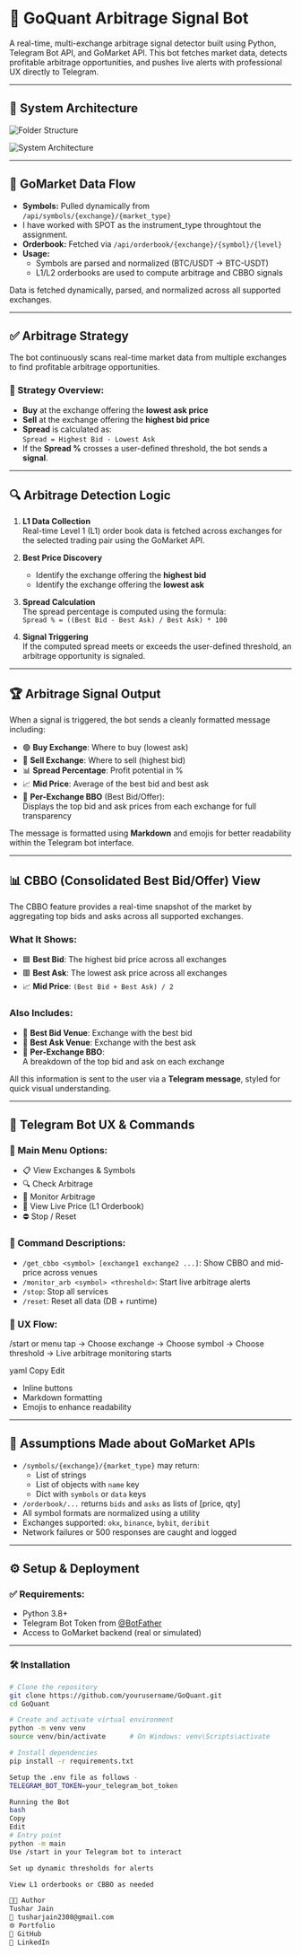 # 🤖 GoQuant Arbitrage Signal Bot

A real-time, multi-exchange arbitrage signal detector built using Python, Telegram Bot API, and GoMarket API. This bot fetches market data, detects profitable arbitrage opportunities, and pushes live alerts with professional UX directly to Telegram.

---

## 🧱 System Architecture

 
![Folder Structure](./assets/folder.png)

![System Architecture](./assets/architecture.png)

---

## 🔁 GoMarket Data Flow

- **Symbols:** Pulled dynamically from `/api/symbols/{exchange}/{market_type}`
- I have worked with SPOT as the instrument_type throughtout the assignment.
- **Orderbook:** Fetched via `/api/orderbook/{exchange}/{symbol}/{level}`
- **Usage:**
  - Symbols are parsed and normalized (BTC/USDT → BTC-USDT)
  - L1/L2 orderbooks are used to compute arbitrage and CBBO signals

Data is fetched dynamically, parsed, and normalized across all supported exchanges.

---

## ✅ Arbitrage Strategy

The bot continuously scans real-time market data from multiple exchanges to find profitable arbitrage opportunities.

### 📌 Strategy Overview:

- **Buy** at the exchange offering the **lowest ask price**
- **Sell** at the exchange offering the **highest bid price**
- **Spread** is calculated as:  
  `Spread = Highest Bid - Lowest Ask`
- If the **Spread %** crosses a user-defined threshold, the bot sends a **signal**.

---

## 🔍 Arbitrage Detection Logic

1. **L1 Data Collection**  
   Real-time Level 1 (L1) order book data is fetched across exchanges for the selected trading pair using the GoMarket API.

2. **Best Price Discovery**  
   - Identify the exchange offering the **highest bid**
   - Identify the exchange offering the **lowest ask**

3. **Spread Calculation**  
   The spread percentage is computed using the formula:  
`Spread % = ((Best Bid - Best Ask) / Best Ask) * 100`


4. **Signal Triggering**  
If the computed spread meets or exceeds the user-defined threshold, an arbitrage opportunity is signaled.

---

## 🏆 Arbitrage Signal Output

When a signal is triggered, the bot sends a cleanly formatted message including:

- 🟢 **Buy Exchange**: Where to buy (lowest ask)
- 🔴 **Sell Exchange**: Where to sell (highest bid)
- 📊 **Spread Percentage**: Profit potential in %
- 📈 **Mid Price**: Average of the best bid and best ask
- 🏦 **Per-Exchange BBO** (Best Bid/Offer):  
Displays the top bid and ask prices from each exchange for full transparency

The message is formatted using **Markdown** and emojis for better readability within the Telegram bot interface.

---

## 📊 CBBO (Consolidated Best Bid/Offer) View

The CBBO feature provides a real-time snapshot of the market by aggregating top bids and asks across all supported exchanges.

### What It Shows:

- 🟦 **Best Bid**: The highest bid price across all exchanges
- 🟥 **Best Ask**: The lowest ask price across all exchanges
- 📈 **Mid Price**: `(Best Bid + Best Ask) / 2`


### Also Includes:

- 🏅 **Best Bid Venue**: Exchange with the best bid
- 🥇 **Best Ask Venue**: Exchange with the best ask
- 💱 **Per-Exchange BBO**:  
A breakdown of the top bid and ask on each exchange

All this information is sent to the user via a **Telegram message**, styled for quick visual understanding.

---


## 🤖 Telegram Bot UX & Commands

### 🧭 Main Menu Options:
- 📋 View Exchanges & Symbols
- 🔍 Check Arbitrage
- 📡 Monitor Arbitrage
- 💱 View Live Price (L1 Orderbook)
- ⛔ Stop / Reset

### 🔐 Command Descriptions:
- `/get_cbbo <symbol> [exchange1 exchange2 ...]`: Show CBBO and mid-price across venues
- `/monitor_arb <symbol> <threshold>`: Start live arbitrage alerts
- `/stop`: Stop all services
- `/reset`: Reset all data (DB + runtime)

### 🎯 UX Flow:
/start or menu tap
→ Choose exchange
→ Choose symbol
→ Choose threshold
→ Live arbitrage monitoring starts

yaml
Copy
Edit

- Inline buttons
- Markdown formatting
- Emojis to enhance readability

---

## 🧠 Assumptions Made about GoMarket APIs

- `/symbols/{exchange}/{market_type}` may return:
  - List of strings
  - List of objects with `name` key
  - Dict with `symbols` or `data` keys
- `/orderbook/...` returns `bids` and `asks` as lists of [price, qty]
- All symbol formats are normalized using a utility
- Exchanges supported: `okx`, `binance`, `bybit`, `deribit`
- Network failures or 500 responses are caught and logged

---

## ⚙️ Setup & Deployment

### ✅ Requirements:
- Python 3.8+
- Telegram Bot Token from [@BotFather](https://t.me/BotFather)
- Access to GoMarket backend (real or simulated)

---

### 🛠️ Installation

```bash
# Clone the repository
git clone https://github.com/yourusername/GoQuant.git
cd GoQuant

# Create and activate virtual environment
python -m venv venv
source venv/bin/activate      # On Windows: venv\Scripts\activate

# Install dependencies
pip install -r requirements.txt

Setup the .env file as follows - 
TELEGRAM_BOT_TOKEN=your_telegram_bot_token

Running the Bot
bash
Copy
Edit
# Entry point
python -m main
Use /start in your Telegram bot to interact

Set up dynamic thresholds for alerts

View L1 orderbooks or CBBO as needed

👨‍💻 Author
Tushar Jain
📧 tusharjain2308@gmail.com
🌐 Portfolio
🐙 GitHub
💼 LinkedIn
